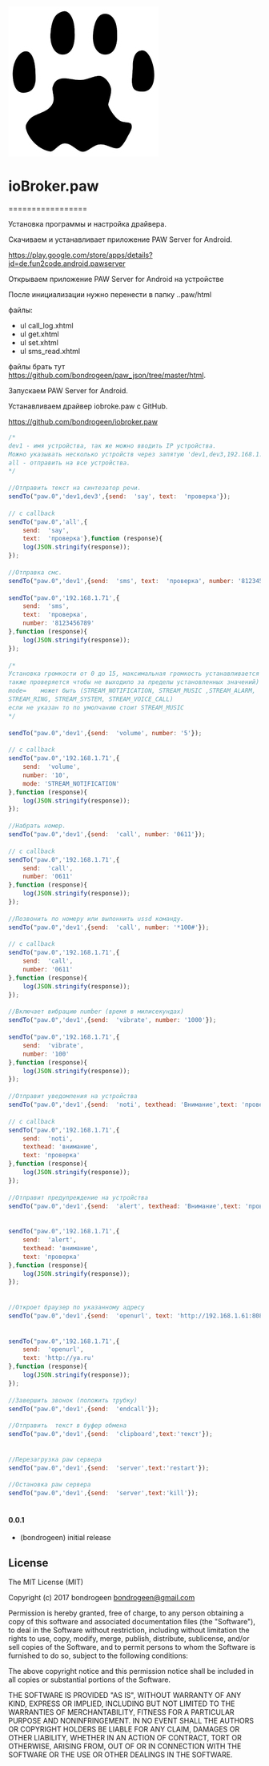 ![Logo](admin/paw.png)
# ioBroker.paw
=================


Установка программы и настройка драйвера.
 
Скачиваем и устанавливает приложение PAW Server for Android. 

https://play.google.com/store/apps/details?id=de.fun2code.android.pawserver 

Открываем приложение PAW Server for Android на устройстве

После инициализации нужно перенести в папку ..paw/html

файлы:


+ ul call_log.xhtml 
+ ul get.xhtml
+ ul set.xhtml
+ ul sms_read.xhtml


файлы брать тут https://github.com/bondrogeen/paw_json/tree/master/html.

Запускаем PAW Server for Android.

Устанавливаем драйвер iobroke.paw c GitHub.

https://github.com/bondrogeen/iobroker.paw





```javascript
/*
dev1 - имя устройства, так же можно вводить IP устройства.
Можно указывать несколько устройств через запятую 'dev1,dev3,192.168.1.71' 
all - отправить на все устройства.
*/

//Отправить текст на синтезатор речи. 
sendTo("paw.0",'dev1,dev3',{send:  'say', text:  'проверка'});

// с callback
sendTo("paw.0",'all',{
    send:  'say', 
    text:  'проверка'},function (response){
    log(JSON.stringify(response));
});

//Отправка смс.
sendTo("paw.0",'dev1',{send:  'sms', text:  'проверка', number: '8123456789'});

sendTo("paw.0",'192.168.1.71',{
    send:  'sms', 
    text:  'проверка',
    number: '8123456789'
},function (response){
    log(JSON.stringify(response));
});

/*
Установка громкости от 0 до 15, максимальная громкость устанавливается системой, 
также проверяется чтобы не выходило за пределы установленных значений)
mode=    может быть (STREAM_NOTIFICATION, STREAM_MUSIC ,STREAM_ALARM, 
STREAM_RING, STREAM_SYSTEM, STREAM_VOICE_CALL)  
если не указан то по умолчанию стоит STREAM_MUSIC
*/

sendTo("paw.0",'dev1',{send:  'volume', number: '5'});

// с callback
sendTo("paw.0",'192.168.1.71',{
    send:  'volume', 
    number: '10',
    mode: 'STREAM_NOTIFICATION'
},function (response){
    log(JSON.stringify(response));
});

//Набрать номер.
sendTo("paw.0",'dev1',{send:  'call', number: '0611'});

// с callback
sendTo("paw.0",'192.168.1.71',{
    send:  'call', 
    number: '0611'
},function (response){
    log(JSON.stringify(response));
});

//Позвонить по номеру или выпоннить ussd команду.
sendTo("paw.0",'dev1',{send:  'call', number: '*100#'});

// с callback
sendTo("paw.0",'192.168.1.71',{
    send:  'call', 
    number: '0611'
},function (response){
    log(JSON.stringify(response));
});

//Включает вибрацию number (время в милисекундах)
sendTo("paw.0",'dev1',{send:  'vibrate', number: '1000'});

sendTo("paw.0",'192.168.1.71',{
    send:  'vibrate', 
    number: '100'
},function (response){
    log(JSON.stringify(response));
});

//Отправит уведомления на устройства
sendTo("paw.0",'dev1',{send:  'noti', texthead: 'Внимание',text: 'проверка'});

// с callback
sendTo("paw.0",'192.168.1.71',{
    send:  'noti',
    texthead: 'внимание',
    text: 'проверка'
},function (response){
    log(JSON.stringify(response));
});

//Отправит предупреждение на устройства
sendTo("paw.0",'dev1',{send:  'alert', texthead: 'Внимание',text: 'проверка'});


sendTo("paw.0",'192.168.1.71',{
    send:  'alert',
    texthead: 'внимание',
    text: 'проверка'
},function (response){
    log(JSON.stringify(response));
});


//Откроет браузер по указанному адресу
sendTo("paw.0",'dev1',{send:  'openurl', text: 'http://192.168.1.61:8082'});


sendTo("paw.0",'192.168.1.71',{
    send:  'openurl',
    text: 'http://ya.ru'
},function (response){
    log(JSON.stringify(response));
});

//Завершить звонок (положить трубку)
sendTo("paw.0",'dev1',{send:  'endсall'});

//Отправить  текст в буфер обмена  
sendTo("paw.0",'dev1',{send:  'clipboard',text:'текст'});


//Перезагрузка paw сервера 
sendTo("paw.0",'dev1',{send:  'server',text:'restart'});

//Остановка paw сервера
sendTo("paw.0",'dev1',{send:  'server',text:'kill'});



```



#### 0.0.1
* (bondrogeen) initial release

## License
The MIT License (MIT)

Copyright (c) 2017 bondrogeen <bondrogeen@gmail.com>

Permission is hereby granted, free of charge, to any person obtaining a copy
of this software and associated documentation files (the "Software"), to deal
in the Software without restriction, including without limitation the rights
to use, copy, modify, merge, publish, distribute, sublicense, and/or sell
copies of the Software, and to permit persons to whom the Software is
furnished to do so, subject to the following conditions:

The above copyright notice and this permission notice shall be included in
all copies or substantial portions of the Software.

THE SOFTWARE IS PROVIDED "AS IS", WITHOUT WARRANTY OF ANY KIND, EXPRESS OR
IMPLIED, INCLUDING BUT NOT LIMITED TO THE WARRANTIES OF MERCHANTABILITY,
FITNESS FOR A PARTICULAR PURPOSE AND NONINFRINGEMENT. IN NO EVENT SHALL THE
AUTHORS OR COPYRIGHT HOLDERS BE LIABLE FOR ANY CLAIM, DAMAGES OR OTHER
LIABILITY, WHETHER IN AN ACTION OF CONTRACT, TORT OR OTHERWISE, ARISING FROM,
OUT OF OR IN CONNECTION WITH THE SOFTWARE OR THE USE OR OTHER DEALINGS IN
THE SOFTWARE.
